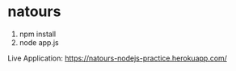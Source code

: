# natours
1) npm install
2) node app.js

Live Application: https://natours-nodejs-practice.herokuapp.com/
